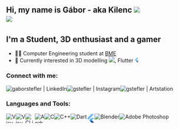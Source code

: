 <h2 align="left">
 <abc>
  <br>Hi, my name is Gábor - aka Kilenc <img src="https://user-images.githubusercontent.com/42378118/110234147-e3259600-7f4e-11eb-95be-0c4047144dea.gif" width="30"><br>
<img src="https://media.giphy.com/media/lNCQJsudeT77G/giphy.gif" width="350">
 </abc>
</h2>

## I'm a Student, 3D enthusiast and a gamer
- 👨‍🎓 Computer Engineering student at [BME](http://www.vik.bme.hu/en)
- 🧠 Currently interested in 3️D modelling <img src="https://upload.wikimedia.org/wikipedia/commons/thumb/0/0c/Blender_logo_no_text.svg/512px-Blender_logo_no_text.svg.png" height="13">, Flutter <img src="https://raw.githubusercontent.com/dnfield/flutter_svg/7d374d7107561cbd906d7c0ca26fef02cc01e7c8/example/assets/flutter_logo.svg?sanitize=true" height="13">

### Connect with me:
[<img align="left" alt="gaborstefler | LinkedIn" height="26px" src="https://upload.wikimedia.org/wikipedia/commons/thumb/c/c9/Linkedin.svg/640px-Linkedin.svg.png" />](https://www.linkedin.com/in/gaborstefler/)
[<img align="left" alt="gstefler | Instagram" height="26px" src="https://upload.wikimedia.org/wikipedia/commons/thumb/9/96/Instagram.svg/1200px-Instagram.svg.png" />](https://www.instagram.com/gstefler/)
[<img align="left" alt="gstefler | Artstation" height="26px" src="https://cdn4.iconfinder.com/data/icons/logos-and-brands/512/27_Artstation_logo_logos-512.png"/>](https://www.artstation.com/gstefler)

<br />

### Languages and Tools:
[<img align="left" alt="Visual Studio Code" width="26px" height="26px" src="https://upload.wikimedia.org/wikipedia/commons/thumb/9/9a/Visual_Studio_Code_1.35_icon.svg/1024px-Visual_Studio_Code_1.35_icon.svg.png"/>](https://code.visualstudio.com/)
[<img align="left" alt="Visual Studio" width="26px" height="26px" src="https://upload.wikimedia.org/wikipedia/commons/5/59/Visual_Studio_Icon_2019.svg"/>](https://visualstudio.microsoft.com/)
[<img align="left" alt="CLion" width="26px" height="26px" src="https://cdn.worldvectorlogo.com/logos/clion-1.svg"/>](https://www.jetbrains.com/clion/)
[<img align="left" alt="Android Studio" width="26px" height="26px" src="https://upload.wikimedia.org/wikipedia/commons/thumb/9/95/Android_Studio_Icon_3.6.svg/512px-Android_Studio_Icon_3.6.svg.png"/>](https://developer.android.com/studio)
[<img align="left" alt="C" height="26px" src="https://upload.wikimedia.org/wikipedia/commons/thumb/1/18/C_Programming_Language.svg/1200px-C_Programming_Language.svg.png"/>](https://en.wikipedia.org/wiki/C_(programming_language))
[<img align="left" alt="C++" height="26px" src="https://upload.wikimedia.org/wikipedia/commons/thumb/1/18/ISO_C%2B%2B_Logo.svg/306px-ISO_C%2B%2B_Logo.svg.png"/>](https://en.wikipedia.org/wiki/C%2B%2B)
[<img align="left" alt="Dart" height="26px" src="https://avatars1.githubusercontent.com/u/1609975?s=200&v=4"/>](https://dart.dev/)
[<img align="left" alt="Flutter" height="26px" src="https://raw.githubusercontent.com/dnfield/flutter_svg/7d374d7107561cbd906d7c0ca26fef02cc01e7c8/example/assets/flutter_logo.svg?sanitize=true"/>](https://flutter.dev/)
[<img align="left" alt="Blender"  height="26px" src="https://upload.wikimedia.org/wikipedia/commons/thumb/0/0c/Blender_logo_no_text.svg/512px-Blender_logo_no_text.svg.png"/>](https://www.blender.org/)
[<img align="left" alt="Adobe Photoshop"  height="26px" src="https://upload.wikimedia.org/wikipedia/commons/thumb/a/af/Adobe_Photoshop_CC_icon.svg/1051px-Adobe_Photoshop_CC_icon.svg.png"/>](https://www.adobe.com/products/photoshop.html)